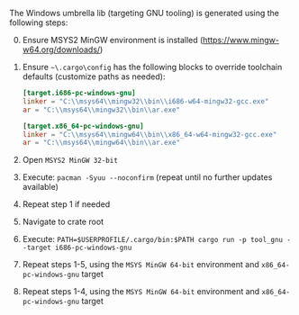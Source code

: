 The Windows umbrella lib (targeting GNU tooling) is generated using the following steps:

0. Ensure MSYS2 MinGW environment is installed (https://www.mingw-w64.org/downloads/)
1. Ensure `~\.cargo\config` has the following blocks to override toolchain defaults (customize paths as needed):

    ```toml
    [target.i686-pc-windows-gnu]
    linker = "C:\\msys64\\mingw32\\bin\\i686-w64-mingw32-gcc.exe"
    ar = "C:\\msys64\\mingw32\\bin\\ar.exe"

    [target.x86_64-pc-windows-gnu]
    linker = "C:\\msys64\\mingw64\\bin\\x86_64-w64-mingw32-gcc.exe"
    ar = "C:\\msys64\\mingw64\\bin\\ar.exe"
    ```

1. Open `MSYS2 MinGW 32-bit`
2. Execute: `pacman -Syuu --noconfirm` (repeat until no further updates available)
3. Repeat step 1 if needed
4. Navigate to crate root
5. Execute: `PATH=$USERPROFILE/.cargo/bin:$PATH cargo run -p tool_gnu --target i686-pc-windows-gnu`
6. Repeat steps 1-5, using the `MSYS MinGW 64-bit` environment and `x86_64-pc-windows-gnu` target
7. Repeat steps 1-4, using the `MSYS MinGW 64-bit` environment and `x86_64-pc-windows-gnu` target
